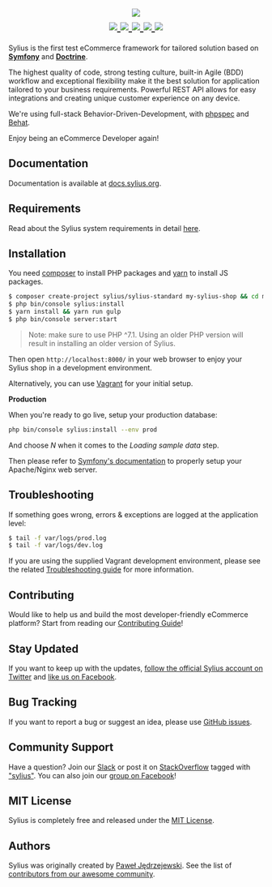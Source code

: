 <h1 align="center">
    <a href="http://sylius.org" target="_blank">
        <img src="http://demo.sylius.org/assets/shop/img/logo.png" />
    </a>
    <br />
    <a href="https://packagist.org/packages/sylius/sylius" title="License" target="_blank">
        <img src="https://img.shields.io/packagist/l/Sylius/Sylius.svg" />
    </a>
    <a href="https://packagist.org/packages/sylius/sylius" title="Version" target="_blank">
        <img src="https://img.shields.io/packagist/v/Sylius/Sylius.svg" />
    </a>
    <a href="http://travis-ci.org/Sylius/Sylius" title="Build status" target="_blank">
        <img src="https://img.shields.io/travis/Sylius/Sylius/master.svg" />
    </a>
    <a href="https://scrutinizer-ci.com/g/Sylius/Sylius/" title="Scrutinizer" target="_blank">
        <img src="https://img.shields.io/scrutinizer/g/Sylius/Sylius.svg" />
    </a>
    <a href="https://packagist.org/packages/sylius/sylius" title="Total Downloads" target="_blank">
        <img src="https://poser.pugx.org/sylius/sylius/downloads" />
    </a>
</h1>

Sylius is the first test eCommerce framework for tailored solution based on [**Symfony**](http://symfony.com) and [**Doctrine**](http://doctrine-project.org). 

The highest quality of code, strong testing culture, built-in Agile (BDD) workflow and exceptional flexibility make it the best solution for application tailored to your business requirements. 
Powerful REST API allows for easy integrations and creating unique customer experience on any device.

We're using full-stack Behavior-Driven-Development, with [phpspec](http://phpspec.net) and [Behat](http://behat.org).

Enjoy being an eCommerce Developer again!

Documentation
-------------

Documentation is available at [docs.sylius.org](http://docs.sylius.org).

Requirements
------------

Read about the Sylius system requirements in detail [here](http://docs.sylius.org/en/latest/book/installation/requirements.html).

Installation
------------

You need [composer](https://getcomposer.org/doc/00-intro.md#installation-linux-unix-osx) to install PHP packages and [yarn](https://yarnpkg.com/lang/en/docs/install/) to install JS packages.

```bash
$ composer create-project sylius/sylius-standard my-sylius-shop && cd my-sylius-shop
$ php bin/console sylius:install
$ yarn install && yarn run gulp
$ php bin/console server:start
```

> Note: make sure to use PHP ^7.1. Using an older PHP version will result in installing an older version of Sylius.

Then open `http://localhost:8000/` in your web browser to enjoy your Sylius shop in a development environment.

Alternatively, you can use [Vagrant](http://docs.sylius.org/en/latest/book/installation/vagrant_installation.html) for your initial setup.

**Production**

When you're ready to go live, setup your production database:

```bash
php bin/console sylius:install --env prod
```

And choose _N_ when it comes to the _Loading sample data_ step.

Then please refer to [Symfony's documentation](https://symfony.com/doc/current/setup/web_server_configuration.html) to properly setup your Apache/Nginx web server.


Troubleshooting
---------------

If something goes wrong, errors & exceptions are logged at the application level:

```bash
$ tail -f var/logs/prod.log
$ tail -f var/logs/dev.log
```

If you are using the supplied Vagrant development environment, please see the related [Troubleshooting guide](http://github.com/Sylius/Vagrant/README.md#Troubleshooting) for more information.

Contributing
------------

Would like to help us and build the most developer-friendly eCommerce platform? Start from reading our [Contributing Guide](http://docs.sylius.org/en/latest/contributing/index.html)!

Stay Updated
------------

If you want to keep up with the updates, [follow the official Sylius account on Twitter](http://twitter.com/Sylius) and [like us on Facebook](https://www.facebook.com/SyliusEcommerce/).

Bug Tracking
------------

If you want to report a bug or suggest an idea, please use [GitHub issues](https://github.com/Sylius/Sylius/issues).

Community Support
-----------------

Have a question? Join our [Slack](http://sylius.org/slack) or post it on [StackOverflow](http://stackoverflow.com) tagged with ["sylius"](https://stackoverflow.com/questions/tagged/sylius). You can also join our [group on Facebook](https://www.facebook.com/groups/sylius/)!

MIT License
-----------

Sylius is completely free and released under the [MIT License](https://github.com/Sylius/Sylius/blob/master/LICENSE).

Authors
-------

Sylius was originally created by [Paweł Jędrzejewski](http://pjedrzejewski.com).
See the list of [contributors from our awesome community](https://github.com/Sylius/Sylius/contributors).
